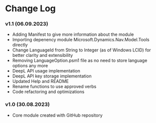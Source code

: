 # Change Log

### v1.1 (06.09.2023)
 - Adding Manifest to give more information about the module
 - Importing depenency module Microsoft.Dynamics.Nav.Model.Tools directly
 - Change LanguageId from String to Integer (as of Windows LCID) for better clarity and extensibility
 - Removing LanguageOption.psm1 file as no need to store language options any more
 - DeepL API usage implementation
 - DeepL API key storage implementation
 - Updated Help and README
 - Rename functions to use approved verbs
 - Code refactoring and optimizations

### v1.0 (30.08.2023)
 - Core module created with GitHub repository
